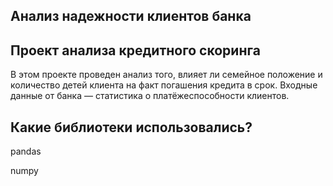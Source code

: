 ## Анализ надежности клиентов банка
## Проект анализа кредитного скоринга
В этом проекте проведен анализ того, влияет ли семейное положение и количество детей клиента на факт погашения кредита в срок. Входные данные от банка — статистика о платёжеспособности клиентов.
##  Какие библиотеки использовались?
pandas

numpy
